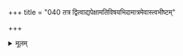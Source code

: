 +++
title = "040 तत्र द्वित्वाद्यपेक्षामतिविषयभिदामात्रमेवास्त्वभीष्टम्"

+++
<details><summary>मूलम्</summary>

तत्र द्वित्वाद्यपेक्षामतिविषयभिदामात्रमेवास्त्वभीष्टं द्वित्वाद्युत्पत्तिमूलं यदभिलपसि तद्व्याहृतेरस्तु मूलम् ।  
द्वित्वादिप्रागभावैर्ध्रुवमिह हि विना धीविशेषोऽभ्युपेयः तन्मूलं निर्गुणानां विगणनमपि च स्थापनीयं गुणानाम् ॥ ४० ॥
</details>